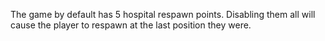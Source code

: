 The game by default has 5 hospital respawn points. Disabling them all will cause the player to respawn at the last position they were.